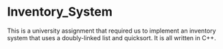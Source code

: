 # Inventory_System
This is a university assignment that required us to implement an inventory system that uses a doubly-linked list and quicksort. It is all written in C++.
